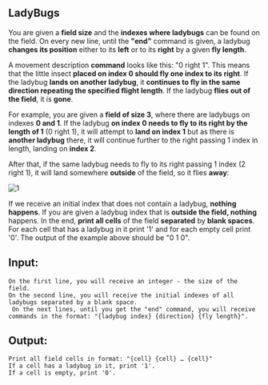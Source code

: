 ## LadyBugs

You are given a **field size** and the **indexes where ladybugs** can be found on the field. On every new line, until the **"end"** command is given, a ladybug **changes its position** either to its **left** or to its **right** by a given **fly length**. 

A movement description **command** looks like this: "0 right 1". This means that the little insect **placed on index 0 should fly one index to its right**. If the ladybug **lands on another ladybug**, it **continues to fly in the same direction repeating the specified flight length**. If the ladybug **flies out of the field**, it is **gone**.

For example, you are given a **field of size 3**, where there are ladybugs on indexes **0 and 1**. If the ladybug **on index 0 needs to fly to its right by the length of 1** (0 right 1), it will attempt to **land on index 1** but as there is **another ladybug** there, it will continue further to the right passing 1 index in length, landing on **index 2**. 

After that, if the same ladybug needs to fly to its right passing 1 index (2 right 1), it will land somewhere **outside** of the field, so it flies **away**:

![1](https://user-images.githubusercontent.com/45227327/194150215-618231ff-5ad1-490b-8097-d59b40917f1d.PNG)

If we receive an initial index that does not contain a ladybug, **nothing happens**. If you are given a ladybug index that is **outside the field, nothing** happens. In the end, **print all cells** of the field **separated** by **blank spaces**. For each cell that has a ladybug in it print '1' and for each empty cell print '0'. The output of the example above should be "0 1 0".

## Input:
    On the first line, you will receive an integer - the size of the field.
    On the second line, you will receive the initial indexes of all ladybugs separated by a blank space.
	 On the next lines, until you get the "end" command, you will receive commands in the format: "{ladybug index} {direction} {fly length}".
   
## Output:

	Print all field cells in format: "{cell} {cell} … {cell}"
	If a cell has a ladybug in it, print '1'.
    If a cell is empty, print '0'.


